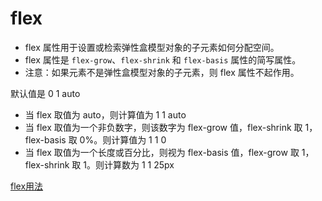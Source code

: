 # flex
- flex 属性用于设置或检索弹性盒模型对象的子元素如何分配空间。
- flex 属性是 `flex-grow`、`flex-shrink` 和 `flex-basis` 属性的简写属性。
- 注意：如果元素不是弹性盒模型对象的子元素，则 flex 属性不起作用。

默认值是 0 1 auto
- 当 flex 取值为 auto，则计算值为 1 1 auto
- 当 flex 取值为一个非负数字，则该数字为 flex-grow 值，flex-shrink 取 1，flex-basis 取 0%。则计算值为 1 1 0
- 当 flex 取值为一个长度或百分比，则视为 flex-basis 值，flex-grow 取 1，flex-shrink 取 1。则计算数为 1 1 25px

[flex用法](https://segmentfault.com/q/1010000004080910/a-1020000004121373)